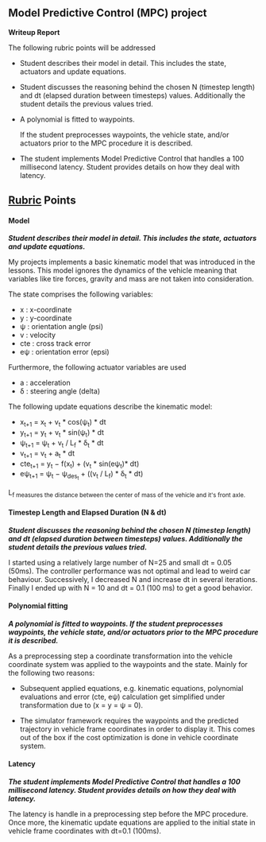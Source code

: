 ## Model Predictive Control (MPC) project
**Writeup Report**

The following rubric points will be addressed

* Student describes their model in detail. This includes the state, actuators and update equations.
* Student discusses the reasoning behind the chosen N (timestep length) and dt (elapsed duration between timesteps) 
values. Additionally the student details the previous values tried.
* A polynomial is fitted to waypoints.
  
  If the student preprocesses waypoints, the vehicle state, and/or actuators prior to the MPC procedure it is described.
  
* The student implements Model Predictive Control that handles a 100 millisecond latency. 
Student provides details on how they deal with latency.

## [Rubric](https://review.udacity.com/#!/rubrics/896/view) Points

#### Model

***Student describes their model in detail. This includes the state, actuators and update equations.***

My projects implements a basic kinematic model that was introduced in the lessons. This model ignores the dynamics of 
the vehicle meaning that variables like tire forces, gravity and mass are not taken into consideration. 

The state comprises the following variables:

* x : x-coordinate
* y : y-coordinate
* ψ : orientation angle (psi)
* v : velocity
* cte : cross track error
* eψ : orientation error (epsi)

Furthermore, the following actuator variables are used

* a : acceleration
* δ : steering angle (delta)

The following update equations describe the kinematic model:

* x<sub>t+1</sub> = x<sub>t</sub> + v<sub>t</sub> * cos(ψ<sub>t</sub>) * dt
* y<sub>t+1</sub> = y<sub>t</sub> + v<sub>t</sub> * sin(ψ<sub>t</sub>) * dt
* ψ<sub>t+1</sub> = ψ<sub>t</sub> + v<sub>t</sub> / L<sub>f</sub> * δ<sub>t</sub> * dt
* v<sub>t+1</sub> = v<sub>t</sub> + a<sub>t</sub> * dt
* cte<sub>t+1</sub> = y<sub>t</sub> − f(x<sub>t</sub>) + (v<sub>t</sub> * sin(eψ<sub>t</sub>)* dt)
* eψ<sub>t+1</sub> = ψ<sub>t</sub> − ψ<sub>des<sub>t</sub></sub> + ((v<sub>t</sub> / L<sub>f</sub>) * δ<sub>t</sub> * dt)

L<sub>f measures the distance between the center of mass of the vehicle and it's front axle.

#### Timestep Length and Elapsed Duration (N & dt)
***Student discusses the reasoning behind the chosen N (timestep length) and dt (elapsed duration between timesteps) 
values. Additionally the student details the previous values tried.***
    
I started using a relatively large number of N=25 and small dt = 0.05 (50ms). The controller performance was not optimal 
and lead to weird car behaviour. Successively, I decreased N and increase dt in several iterations. Finally I ended up 
with N = 10 and dt = 0.1 (100 ms) to get a good behavior.

#### Polynomial fitting

***A polynomial is fitted to waypoints.
If the student preprocesses waypoints, the vehicle state, and/or actuators prior to the MPC procedure it is described.***

As a preprocessing step a coordinate transformation into the vehicle coordinate system was applied to the waypoints and 
the state.
Mainly for the following two reasons:

* Subsequent applied equations, e.g. kinematic equations, polynomial evaluations and error (cte, eψ) calculation get 
simplified under transformation due to (x = y = ψ = 0). 

* The simulator framework requires the waypoints and the predicted trajectory in vehicle frame coordinates in order to display it.
This comes out of the box if the cost optimization is done in vehicle coordinate system. 

#### Latency

***The student implements Model Predictive Control that handles a 100 millisecond latency. Student provides details on 
how they deal with latency.***

The latency is handle in a preprocessing step before the MPC procedure. Once more, the kinematic update equations are
applied to the initial state in vehicle frame coordinates with dt=0.1 (100ms).